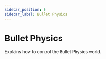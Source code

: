 ```yaml
---
sidebar_position: 6
sidebar_label: Bullet Physics
---
```


# Bullet Physics

Explains how to control the Bullet Physics world. 